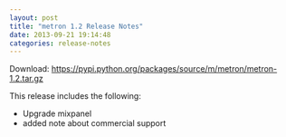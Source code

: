 ```yaml
---
layout: post
title: "metron 1.2 Release Notes"
date: 2013-09-21 19:14:48
categories: release-notes
---
```


Download: <https://pypi.python.org/packages/source/m/metron/metron-1.2.tar.gz>

This release includes the following:

* Upgrade mixpanel
* added note about commercial support
